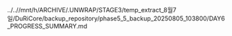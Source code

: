 ../..//mnt/h/ARCHIVE/.UNWRAP/STAGE3/temp_extract_8월7일/DuRiCore/backup_repository/phase5_5_backup_20250805_103800/DAY6_PROGRESS_SUMMARY.md